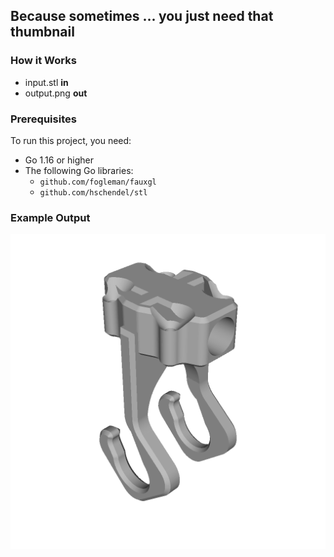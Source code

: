 ## Because sometimes ... you just need that thumbnail

### How it Works

- input.stl **in** 
- output.png **out**

### Prerequisites

To run this project, you need:

- Go 1.16 or higher
- The following Go libraries:
  - `github.com/fogleman/fauxgl`
  - `github.com/hschendel/stl`

### Example Output

![Output.png](examples/output.png)
